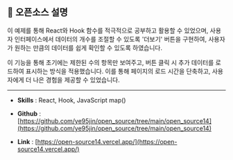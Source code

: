 ## 📜 오픈소스 설명

이 예제를 통해 React와 Hook 함수를 적극적으로 공부하고 활용할 수 있었으며, 사용자 인터페이스에서 데이터의 개수를 조절할 수 있도록 '더보기' 버튼을 구현하여, 사용자가 원하는 만큼의 데이터를 쉽게 확인할 수 있도록 하였습니다.

이 기능을 통해 초기에는 제한된 수의 항목만 보여주고, 버튼 클릭 시 추가 데이터를 로드하여 표시하는 방식을 적용했습니다. 이를 통해 페이지의 로드 시간을 단축하고, 사용자에게 더 나은 경험을 제공할 수 있었습니다.

---

- **Skills** : React, Hook, JavaScript map()

- **Github** : [https://github.com/ye95jin/open_source/tree/main/open_source14](https://github.com/ye95jin/open_source/tree/main/open_source14)

- **Link** : [https://open-source14.vercel.app/](https://open-source14.vercel.app/)